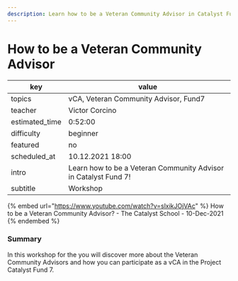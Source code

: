 ```yaml
---
description: Learn how to be a Veteran Community Advisor in Catalyst Fund 7!
---
```


# How to be a Veteran Community Advisor



| key             | value                                                           |
| --------------- | --------------------------------------------------------------- |
| topics          | vCA, Veteran Community Advisor, Fund7                           |
| teacher         | Victor Corcino                                                  |
| estimated\_time | 0:52:00                                                         |
| difficulty      | beginner                                                        |
| featured        | no                                                              |
| scheduled\_at   | 10.12.2021 18:00                                                |
| intro           | Learn how to be a Veteran Community Advisor in Catalyst Fund 7! |
| subtitle        | Workshop                                                        |

{% embed url="https://www.youtube.com/watch?v=slxikJOjVAc" %}
How to be a Veteran Community Advisor? - The Catalyst School - 10-Dec-2021
{% endembed %}

### Summary

In this workshop for the you will discover more about the Veteran Community Advisors and how you can participate as a vCA in the Project Catalyst Fund 7.

